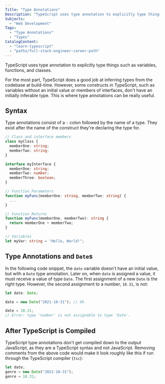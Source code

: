 ```yaml
---
Title: "Type Annotations"
Description: "TypeScript uses type annotation to explicitly type things such as variables, functions, and classes."
Subjects:
  - "Web Development"
Tags:
  - "Type Annotations"
  - "Types"
CatalogContent:
  - "learn-typescript"
  - "paths/full-stack-engineer-career-path"
---
```


TypeScript uses type annotation to explicitly type things such as variables, functions, and classes.

For the most part, TypeScript does a good job at inferring types from the codebase at build-time. However, some constructs in TypeScript, such as variables without an initial value or members of interfaces, don't have an initially inferable type. This is where type annotations can be really useful.

## Syntax

Type annotations consist of a `:` colon followed by the name of a type.
They exist after the name of the construct they're declaring the type for.

```ts
// Class and interface members
class myClass {
  memberOne: string;
  memberTwo: string;
}

interface myInterface {
  memberOne: string;
  memberTwo: number;
  memberThree: boolean;
}

// Function Parameters
function myFunc(memberOne: string, memberTwo: string) {
  ...
}

// Function Returns
function myFunc(memberOne, memberTwo): string {
  return memberOne + memberTwo;
}

// Variables
let myVar: string = "Hello, World!";
```

## Type Annotations and `Date`s

In the following code snippet, the `date` variable doesn't have an initial value, but with a `Date` type annotation. Later on, when `date` is assigned a value, it must receive a value of type `Date`. The first assignment of a new `Date` is the right type. However, the second assignment to a number, `10.31`, is not:

```ts
let date: Date;

date = new Date("2021-10-31"); // Ok

date = 10.31;
// Error: type 'number' is not assignable to type 'Date'.
```

## After TypeScript is Compiled

TypeScript type annotations don't get compiled down to the output JavaScript, as they are a TypeScript syntax and not JavaScript. Removing comments from the above code would make it look roughly like this if run through the TypeScript compiler (`tsc`):

```ts
let date;
genre = new Date("2021-10-31");
genre = 10.31;
```
